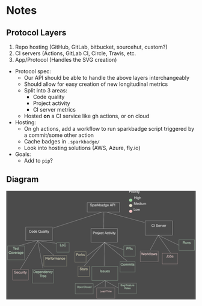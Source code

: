 # Notes

## Protocol Layers

1) Repo hosting (GitHub, GitLab, bitbucket, sourcehut, custom?)
2) CI servers (Actions, GitLab CI, Circle, Travis, etc.
3) App/Protocol (Handles the SVG creation)

- Protocol spec:
    - Our API should be able to handle the above layers interchangeably 
    - Should allow for easy creation of new longitudinal metrics
    - Split into 3 areas:
        - Code quality 
        - Project activity 
        - CI server metrics
    - Hosted **on** a CI service like gh actions, or on cloud
- Hosting:
    - On gh actions, add a workflow to run sparkbadge script triggered by a commit/some other action
    - Cache badges in `.sparkbadge/` 
    - Look into hosting solutions (AWS, Azure, fly.io)
- Goals:
    - Add to `pip`?

## Diagram

![Diagram](docs/diagram.svg)

